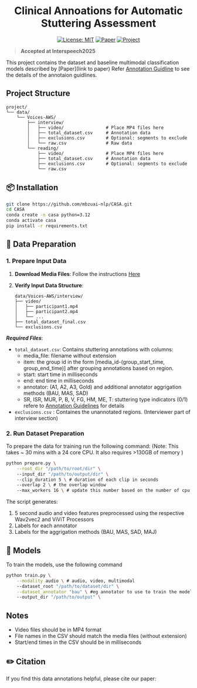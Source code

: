 <h1 align="center"> Clinical Annoations for Automatic Stuttering Assessment </h1>

<div align="center">

[![License: MIT](https://img.shields.io/badge/license-MIT-green)](LICENSE)
[![Paper](https://img.shields.io/badge/Paper-PDF-blue)](https://arxiv.org/abs/2505.15425)
[![Project](https://img.shields.io/badge/Project-CASA-red)](https://github.com/mbzuai-nlp/CASA)
</div>


> **Accepted at Interspeech2025**

This project contains the dataset  and baseline multimodal classification models described by [Paper](link to paper) Refer  [Annotation Guidline](guidlines.md) to see the details of the annotaion guidlines.


## Project Structure

```
project/
└── data/
    └── Voices-AWS/
        ├── interview/
        │   ├── video/                # Place MP4 files here
        │   ├── total_dataset.csv     # Annotation data
        │   ├── exclusions.csv        # Optional: segments to exclude
        │   └── raw.csv               # Raw data
        └── reading/
            ├── video/                # Place MP4 files here
            ├── total_dataset.csv     # Annotation data
            ├── exclusions.csv        # Optional: segments to exclude
            └── raw.csv    

```

## 📦 Installation

```bash
git clone https://github.com/mbzuai-nlp/CASA.git
cd CASA
conda create -n casa python=3.12
conda activate casa
pip install -r requirements.txt
```

## 📁 Data Preparation

### 1. Prepare Input Data

1. **Download Media Files**: Follow the instructions [Here](docs/download.md)

2. **Verify Input Data Structure**:
   ```
   data/Voices-AWS/interview/
   ├── video/
   │   ├── participant1.mp4
   │   ├── participant2.mp4
   │   └── ...
   ├── total_dataset_final.csv
   └── exclusions.csv
   ```

 ***Required Files***:
   - `total_dataset.csv`: Contains stuttering annotations with columns:
     - media_file: filename without extension
     - item: the group id in the form [media_id-(group_start_time, group_end_time)] after grouping annotations based on region.
     - start: start time in milliseconds
     - end: end time in milliseconds
     - annotator: (A1, A2, A3, Gold) and additional annotator aggrigation methods (BAU, MAS, SAD)
     - SR, ISR, MUR, P, B, V, FG, HM, ME, T: stuttering type indicators (0/1) refere to [Annotation Guidelines](docs/guidlines.md) for details
  - `exclusions.csv` : Containes the unannotated regions. (Interviewer part of interview section)

### 2. Run Dataset Preparation
To prepare the data for training run the following command:
(Note: This takes ~ 30 mins with a 24 core CPU. It also requires >130GB of memory ) 
```bash
python prepare.py \
    --root_dir "/path/to/root/dir" \ 
    --input_dir "/path/to/output/dir" \ 
    --clip_duration 5 \ # duration of each clip in seconds
    --overlap 2 \ # the overlap window
    --max_workers 16 \ # update this number based on the number of cpu cores
```

The script generates:
1. 5 second audio and video features preprocessed using the respective Wav2vec2 and ViViT Processors
2. Labels for each annotator
3. Labels for the aggrigation methods (BAU, MAS, SAD, MAJ)

## 🧠 Models

To train the models, use the following command
```bash
python train.py \
    --modality audio \ # audio, video, multimodal
    --dataset_root "/path/to/dataset/dir" \
    --dataset_annotator "bau" \ #eg annotator to use to train the models
    --output_dir "/path/to/output" \ 
```

## Notes

- Video files should be in MP4 format
- File names in the CSV should match the media files (without extension)
- Start/end times in the CSV should be in milliseconds


## ✏️ Citation

If you find this data annotations helpful, please cite our paper:

```bibtex

```